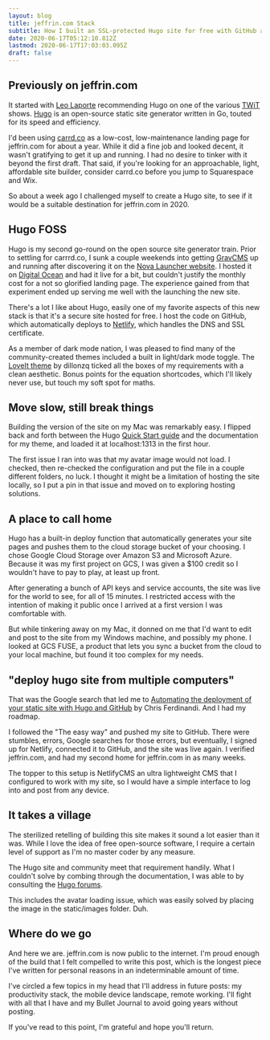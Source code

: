 ```yaml
---
layout: blog
title: jeffrin.com Stack
subtitle: How I built an SSL-protected Hugo site for free with GitHub and Netlify
date: 2020-06-17T05:12:10.812Z
lastmod: 2020-06-17T17:03:03.095Z
draft: false
---
```

## Previously on jeffrin.com

It started with [Leo Laporte](https://twitter.com/leolaporte) recommending Hugo on one of the various [TWiT](https://twit.tv/) shows. [Hugo](https://gohugo.io/) is an open-source static site generator written in Go, touted for its speed and efficiency. 

I'd been using [carrd.co](https://carrd.co/) as a low-cost, low-maintenance landing page for jeffrin.com for about a year. While it did a fine job and looked decent, it wasn't gratifying to get it up and running. I had no desire to tinker with it beyond the first draft. That said, if you're looking for an approachable, light, affordable site builder, consider carrd.co before you jump to Squarespace and Wix.

So about a week ago I challenged myself to create a Hugo site, to see if it would be a suitable destination for jeffrin.com in 2020. 

## Hugo FOSS

Hugo is my second go-round on the open source site generator train. Prior to settling for carrrd.co, I sunk a couple weekends into getting [GravCMS](https://getgrav.org/) up and running after discovering it on the [Nova Launcher website](http://novalauncher.com/). I hosted it on [Digital Ocean](https://www.digitalocean.com/) and had it live for a bit, but couldn't justify the monthly cost for a not so glorified landing page. The experience gained from that experiment ended up serving me well with the launching the new site. 

There's a lot I like about Hugo, easily one of my favorite aspects of this new stack is that it's a secure site hosted for free. I host the code on GitHub, which automatically deploys to [Netlify](http://netlify.com/), which handles the DNS and SSL certificate. 

As a member of dark mode nation, I was pleased to find many of the community-created themes included a built in light/dark mode toggle. The [LoveIt theme](https://hugoloveit.com/) by dillonzq ticked all the boxes of my requirements with a clean aesthetic. Bonus points for the equation shortcodes, which I'll likely never use, but touch my soft spot for maths. 

## Move slow, still break things

Building the version of the site on my Mac was remarkably easy. I flipped back and forth between the Hugo [Quick Start guide](https://gohugo.io/getting-started/quick-start/) and the documentation for my theme, and loaded it at localhost:1313 in the first hour. 

The first issue I ran into was that my avatar image would not load. I checked, then re-checked the configuration and put the file in a couple different folders, no luck. I thought it might be a limitation of hosting the site locally, so I put a pin in that issue and moved on to exploring hosting solutions.

## A place to call home

Hugo has a built-in deploy function that automatically generates your site pages and pushes them to the cloud storage bucket of your choosing. I chose Google Cloud Storage over Amazon S3 and Microsoft Azure. Because it was my first project on GCS, I was given a $100 credit so I wouldn't have to pay to play, at least up front.

After generating a bunch of API keys and service accounts, the site was live for the world to see, for all of 15 minutes. I restricted access with the intention of making it public once I arrived at a first version I was comfortable with.

But while tinkering away on my Mac, it donned on me that I'd want to edit and post to the site from my Windows machine, and possibly my phone. I looked at GCS FUSE, a product that lets you sync a bucket from the cloud to your local machine, but found it too complex for my needs.

## "deploy hugo site from multiple computers"

That was the Google search that led me to [Automating the deployment of your static site with Hugo and GitHub](https://gomakethings.com/automating-the-deployment-of-your-static-site-with-hugo-and-github/) by Chris Ferdinandi. And I had my roadmap.

I followed the "The easy way" and pushed my site to GitHub. There were stumbles, errors, Google searches for those errors, but eventually, I signed up for Netlify, connected it to GitHub, and the site was live again. I verified jeffrin.com, and had my second home for jeffrin.com in as many weeks.

The topper to this setup is NetlifyCMS an ultra lightweight CMS that I configured to work with my site, so I would have a simple interface to log into and post from any device.

## It takes a village

The sterilized retelling of building this site makes it sound a lot easier than it was. While I love the idea of free open-source software, I require a certain level of support as I'm no master coder by any measure. 

The Hugo site and community meet that requirement handily. What I couldn't solve by combing through the documentation, I was able to by consulting the [Hugo forums](https://discourse.gohugo.io/). 

This includes the avatar loading issue, which was easily solved by placing the image in the static/images folder. Duh.

## Where do we go

And here we are. jeffrin.com is now public to the internet. I'm proud enough of the build that I felt compelled to write this post, which is the longest piece I've written for personal reasons in an indeterminable amount of time. 

I've circled a few topics in my head that I'll address in future posts: my productivity stack, the mobile device landscape, remote working. I'll fight with all that I have and my Bullet Journal to avoid going years without posting. 

If you've read to this point, I'm grateful and hope you'll return.